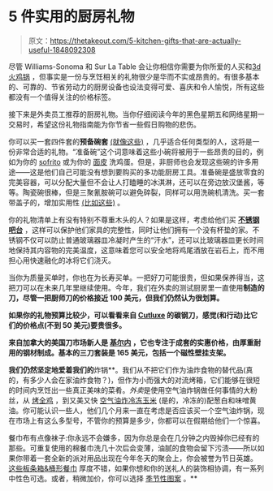 # 5 件实用的厨房礼物

> 原文：<https://thetakeout.com/5-kitchen-gifts-that-are-actually-useful-1848092308>

尽管 Williams-Sonoma 和 Sur La Table 会让你相信你需要为你所爱的人买和[3d 火鸡锅](https://www.surlatable.com/classic-turkey-3d-pan/PRO-6786701.html?cgid=fall-baking#start=3) ，但事实是一份与烹饪相关的礼物很少是华而不实或昂贵的。有很多基本的、可靠的、节省劳动力的厨房设备也设法变得可爱、喜庆和令人愉悦，所有这些都没有一个值得关注的价格标签。

接下来是外卖员工推荐的厨房礼物。当你仔细阅读今年的黑色星期五和网络星期一交易时，希望这份礼物指南能为你节省一些假日购物的悲伤。

你可以买一套四件套的**预备碗套** [(就像这些)](https://www.amazon.com/EVO-Sustainable-Goods-Bowl-Blue/dp/B01KZW9FOO?asc_campaign=InlineText&asc_refurl=https://thetakeout.com/5-kitchen-gifts-that-are-actually-useful-1848092308&asc_source=&tag=kinjatakeoutlink-20) ，几乎适合任何类型的人，这将是一份非常合适的礼物。“准备碗”这个词意味着这些小碗将被用于一些昂贵的目的，例如为你的 [sofrito](https://thetakeout.com/sofrito-and-adaptive-ingredients-for-disability-cooking-1847186499) 或为你的 [面皮](https://thetakeout.com/best-green-bean-casserole-recipe-thanksgiving-2021-1847998834) 洗鸡蛋。但是，非厨师也会发现这些碗的许多用途——这是他们自己可能没有想到要购买的多功能厨房工具。准备碗是盛放零食的完美容器，可以分配大量但不会让人打瞌睡的冰淇淋，还可以在旁边放汉堡酱，等等。陶瓷碗很棒，但是三聚氰胺碗可以避免碎裂，同样可以用洗碗机清洗。买一套带盖子的，增加实用性 [(比如这些)](https://www.amazon.com/Melamine-Bowls-Lids-Shatter-Proof-Chip-Resistant/dp/B07S8565D9?asc_campaign=InlineText&asc_refurl=https://thetakeout.com/5-kitchen-gifts-that-are-actually-useful-1848092308&asc_source=&tag=kinjatakeoutlink-20) 。

你的礼物清单上有没有特别不尊重木头的人？如果是这样，考虑给他们买 [**不锈钢吧台**](https://snowfox.fun/) ，这样可以保护他们家具的完整性，同时让他们拥有一个没有杯垫的家。不锈钢不仅可以防止普通玻璃器皿冷凝时产生的“汗水”，还可以比玻璃器皿更长时间地保持其内容物的完美温度，这意味着您可以安全地将鸡尾酒放在岩石上，而不用担心用快速融化的冰将它们浇灭。

当你为质量买单时，你也在为长寿买单。一把好刀可能很贵，但如果保养得当，这把刀可以在未来几年里继续使用。今年，我们在外卖的测试厨房里一直使用[](https://madeincookware.com/collections/knives)**制造的刀，尽管一把厨师刀的价格接近 100 美元，但我们仍然认为很划算。**

**如果你的礼物预算比较少，可以看看来自 [**Cutluxe**](https://www.cutluxe.com/artisan-series/) 的碳钢刀，感觉(和行动)比它们的价格点(不到 50 美元)要贵很多。**

**来自加拿大的美国刀市场新人是 [**基尔内**](https://kilne.com/) ，它也专注于成套的实惠价格，由厚重耐用的钢材制成。基本的三刀套装是 165 美元，包括一个磁性壁挂支架。**

 **我们仍然坚定地爱着我们的**炸锅**。我们从不把它们作为油炸食物的替代品(真的，有多少人会在家油炸食物？)，但作为小而强大的对流烤箱，它们能够在很短的时间内烹饪出一些真正美味的菜肴。*外卖*是使用空气油炸锅做任何事情的大粉丝，从 [烤全鸡](https://thetakeout.com/recipe-air-fryer-chicken-how-to-air-fry-a-whole-chick-1846724120) ，到又美又快 [空气油炸冷冻玉米](https://thetakeout.com/recipe-air-fried-corn-with-scallions-and-miso-butter-1846144120) (是的，冷冻的)配葱白和味噌黄油。你可能认识一些人，他们几个月来一直在考虑是否应该买一个空气油炸锅，现在市场上有这么多型号，不管你的预算是多少，你都可以在假期给他们一个惊喜。

餐巾布有点像袜子:你永远不会嫌多，因为你总是会在几分钟之内毁掉你已经有的那些。可重复使用的棉餐巾洗几十次后会变薄，油腻的食物会留下污渍——所以如果你带着一套全新的派对用品出现在今年冬天的聚会上，你会被誉为节日英雄。 [这些板条箱&桶形餐巾](https://www.crateandbarrel.com/aspen-cotton-napkins/f1006929) 厚度不错，如果你想和你的送礼人的装饰相协调，有一系列中性色可选。或者，稍微加价，你可以选择 [季节性图案](https://www.crateandbarrel.com/winter-sprig-napkin/s348664) 。**